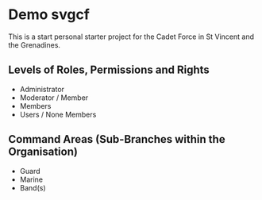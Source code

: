 # Demo svgcf

This is a start personal starter project for the Cadet Force in St Vincent and the Grenadines.

## Levels of Roles, Permissions and Rights

 - Administrator
 - Moderator / Member
 - Members
 - Users / None Members

## Command Areas (Sub-Branches within the Organisation)

 - Guard
 - Marine
 - Band(s)
